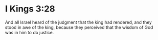# I Kings 3:28

And all Israel heard of the judgment that the king had rendered, and they stood in awe of the king, because they perceived that the wisdom of God was in him to do justice.
